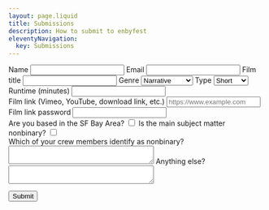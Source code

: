 ```yaml
---
layout: page.liquid
title: Submissions
description: How to submit to enbyfest
eleventyNavigation:
  key: Submissions
---
```

<form name="submissions" method="POST" data-netlify="true">
  <label class="required">
    <span>Name</span>
    <input type="text" name="name" autocomplete="name" required />
  </label>

  <label class="required">
    <span>Email</span>
    <input type="email" name="email" autocomplete="email" required />
  </label>

  <label class="required">
    <span>Film title</span>
    <input type="text" name="film-title" required />
  </label>

  <label class="required">
    <span>Genre</span>
    <select name="genre" required>
      <option value="narrative">Narrative</option>
      <option value="documentary">Documentary</option>
      <option value="experimental">Experimental</option>
      <option value="other">Other</option>
    </select>
  </label>

  <label class="required">
    <span>Type</span>
    <select name="role" required>
      <option value="short">Short</option>
      <option value="feature">Feature</option>
    </select>
  </label>

  <label class="required">
    <span>Runtime (minutes)</span>
    <input type="number" name="runtime" min="1" required>
  </label>

  <div class="field-center">
    <label class="required">
      <span>Film link (Vimeo, YouTube, download link, etc.)</span>
      <input type="text" name="url" placeholder="https://www.example.com" required />
    </label>
    <label>
      <span>Film link password</span>
      <input type="text" name="password" />
    </label>
  </div>

  <div class="field-center">
    <label class="checkbox">
      <span>Are you based in the SF Bay Area?</span>
      <input type="checkbox" name="bay-resident" />
    </label>
    <label class="checkbox">
      <span>Is the main subject matter nonbinary?</span>
      <input type="checkbox" name="nonbinary-film" />
    </label>
  </div>

  <label class="required">
    <span>Which of your crew members identify as nonbinary?</span>
    <textarea name="enby-crew" cols="33"></textarea>
  </label>

  <label>
    <span>Anything else?</span>
    <textarea name="message" cols="33"></textarea>
  </label>

  <button type="submit">Submit</button>
</form>